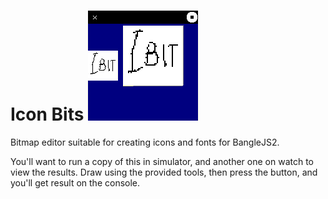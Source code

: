 # Icon Bits ![](app.png)

Bitmap editor suitable for creating icons and fonts for BangleJS2.

You'll want to run a copy of this in simulator, and another one on
watch to view the results. Draw using the provided tools, then press
the button, and you'll get result on the console. 
